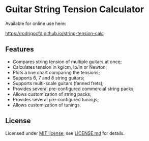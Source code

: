 # Guitar String Tension Calculator

Available for online use here:

https://rodrigocfd.github.io/string-tension-calc

## Features

* Compares string tension of multiple guitars at once;
* Calculates tension in kg/cm, lb/in or Newton;
* Plots a line chart comparing the tensions;
* Supports 6, 7 and 8 string guitars;
* Supports multi-scale guitars (fanned frets);
* Provides several pre-configured commercial string packs;
* Allows customization of string packs;
* Provides several pre-configured tunings;
* Allows customization of tunings.

## License

Licensed under [MIT license](https://opensource.org/licenses/MIT), see [LICENSE.md](LICENSE.md) for details.
